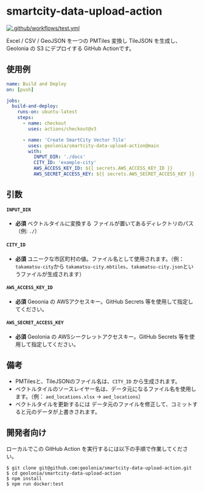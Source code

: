 # smartcity-data-upload-action

[![.github/workflows/test.yml](https://github.com/geolonia/smartcity-data-upload-action/actions/workflows/test.yml/badge.svg)](https://github.com/geolonia/smartcity-data-upload-action/actions/workflows/test.yml)

Excel / CSV / GeoJSON を一つの PMTiles 変換し TileJSON を生成し、Geolonia の S3 にデプロイする GitHub Actionです。

## 使用例

```yaml
name: Build and Deploy
on: [push]

jobs:
  build-and-deploy:
    runs-on: ubuntu-latest
    steps:
      - name: checkout
        uses: actions/checkout@v3

      - name: 'Create SmartCity Vector Tile'
        uses: geolonia/smartcity-data-upload-action@main
        with:
          INPUT_DIR: './docs'
          CITY_ID: 'example-city'
          AWS_ACCESS_KEY_ID: ${{ secrets.AWS_ACCESS_KEY_ID }}
          AWS_SECRET_ACCESS_KEY: ${{ secrets.AWS_SECRET_ACCESS_KEY }}
```

## 引数

#### `INPUT_DIR`
- **必須** ベクトルタイルに変換する ファイルが置いてあるディレクトリのパス　（例: `./`）

#### `CITY_ID`
- **必須** ユニークな市区町村の値。ファイル名として使用されます。（例： `takamatsu-city`から `takamatsu-city.mbtiles`、`takamatsu-city.json`というファイルが生成されます）

#### `AWS_ACCESS_KEY_ID`
- **必須** Geoonia の AWSアクセスキー。GitHub Secrets 等を使用して指定してください。

#### `AWS_SECRET_ACCESS_KEY`
- **必須** Geolonia の AWSシークレットアクセスキー。GitHub Secrets 等を使用して指定してください。

## 備考
* PMTilesと、TileJSONのファイル名は、`CITY_ID` から生成されます。
* ベクトルタイルのソースレイヤー名は、データ元になるファイル名を使用します。（例： `aed_locations.xlsx` → `aed_locations`）
* ベクトルタイルを更新するには データ元のファイルを修正して、コミットすると元のデータが上書きされます。

##  開発者向け

ローカルでこの GitHub Action を実行するには以下の手順で作業してください。

```
$ git clone git@github.com:geolonia/smartcity-data-upload-action.git
$ cd geolonia/smartcity-data-upload-action
$ npm install
$ npm run docker:test
```
